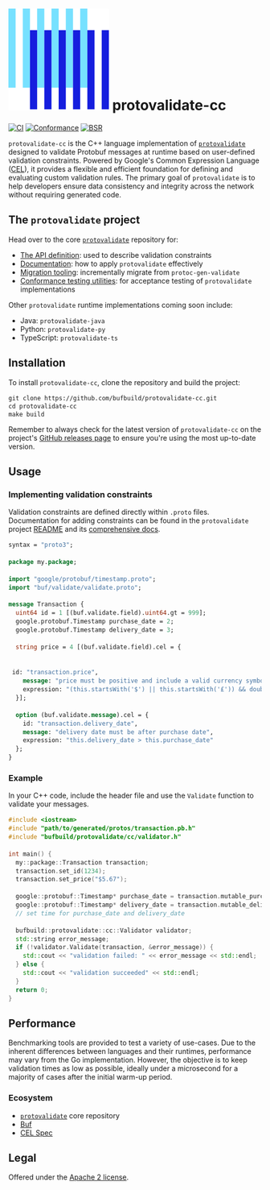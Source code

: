 # [![The Buf logo](.github/buf-logo.svg)][buf] protovalidate-cc

[![CI](https://github.com/bufbuild/protovalidate-cc/actions/workflows/ci.yaml/badge.svg)](https://github.com/bufbuild/protovalidate-cc/actions/workflows/ci.yaml)
[![Conformance](https://github.com/bufbuild/protovalidate-cc/actions/workflows/conformance.yaml/badge.svg)](https://github.com/bufbuild/protovalidate-cc/actions/workflows/conformance.yaml)
[![BSR](https://img.shields.io/badge/BSR-Module-0C65EC)][buf-mod]

`protovalidate-cc` is the C++ language implementation
of [`protovalidate`](https://github.com/bufbuild/protovalidate) designed
to validate Protobuf messages at runtime based on user-defined validation constraints.
Powered by Google's Common Expression Language ([CEL](https://github.com/google/cel-spec)), it provides a
flexible and efficient foundation for defining and evaluating custom validation
rules.
The primary goal of `protovalidate` is to help developers ensure data
consistency and integrity across the network without requiring generated code.

## The `protovalidate` project

Head over to the core [`protovalidate`](https://github.com/bufbuild/protovalidate/) repository for:

- [The API definition](https://github.com/bufbuild/protovalidate/tree/main/proto/protovalidate/buf/validate/validate.proto): used to describe validation constraints
- [Documentation](https://github.com/bufbuild/protovalidate/tree/main/docs): how to apply `protovalidate` effectively
- [Migration tooling](https://github.com/bufbuild/protovalidate/tree/main/docs/migrate.md): incrementally migrate from `protoc-gen-validate`
- [Conformance testing utilities](https://github.com/bufbuild/protovalidate/tree/main/docs/conformance.md): for acceptance testing of `protovalidate` implementations

Other `protovalidate` runtime implementations coming soon include:

- Java: `protovalidate-java`
- Python: `protovalidate-py`
- TypeScript: `protovalidate-ts`

## Installation

To install `protovalidate-cc`, clone the repository and build the project:

```shell
git clone https://github.com/bufbuild/protovalidate-cc.git
cd protovalidate-cc
make build
```

Remember to always check for the latest version of `protovalidate-cc` on the
project's [GitHub releases page](https://github.com/bufbuild/protovalidate-cc/releases)
to ensure you're using the most up-to-date version.

## Usage

### Implementing validation constraints

Validation constraints are defined directly within `.proto` files.
Documentation for adding constraints can be found in the `protovalidate` project
[README](https://github.com/bufbuild/protovalidate) and its [comprehensive docs](https://github.com/bufbuild/protovalidate/tree/main/docs).

```protobuf
syntax = "proto3";

package my.package;

import "google/protobuf/timestamp.proto";
import "buf/validate/validate.proto";

message Transaction {
  uint64 id = 1 [(buf.validate.field).uint64.gt = 999];
  google.protobuf.Timestamp purchase_date = 2;
  google.protobuf.Timestamp delivery_date = 3;
  
  string price = 4 [(buf.validate.field).cel = {
   

 id: "transaction.price",
    message: "price must be positive and include a valid currency symbol ($ or £)",
    expression: "(this.startsWith('$') || this.startsWith('£')) && double(this.substring(1)) > 0"
  }];

  option (buf.validate.message).cel = {
    id: "transaction.delivery_date",
    message: "delivery date must be after purchase date",
    expression: "this.delivery_date > this.purchase_date"
  };
}
```

### Example

In your C++ code, include the header file and use the `Validate` function to validate your messages.

```cpp
#include <iostream>
#include "path/to/generated/protos/transaction.pb.h"
#include "bufbuild/protovalidate/cc/validator.h"

int main() {
  my::package::Transaction transaction;
  transaction.set_id(1234);
  transaction.set_price("$5.67");

  google::protobuf::Timestamp* purchase_date = transaction.mutable_purchase_date();
  google::protobuf::Timestamp* delivery_date = transaction.mutable_delivery_date();
  // set time for purchase_date and delivery_date

  bufbuild::protovalidate::cc::Validator validator;
  std::string error_message;
  if (!validator.Validate(transaction, &error_message)) {
    std::cout << "validation failed: " << error_message << std::endl;
  } else {
    std::cout << "validation succeeded" << std::endl;
  }
  return 0;
}
```

## Performance

Benchmarking tools are provided to test a variety of use-cases. Due to the inherent differences between languages and their runtimes, performance may vary from the Go implementation. However, the objective is to keep validation times as low as possible, ideally under a microsecond for a majority of cases after the initial warm-up period.

### Ecosystem

- [`protovalidate`](https://github.com/bufbuild/protovalidate) core repository
- [Buf][buf]
- [CEL Spec][cel-spec]

## Legal

Offered under the [Apache 2 license][license].

[license]: LICENSE
[buf]: https://buf.build
[buf-mod]: https://buf.build/bufbuild/protovalidate
[cel-spec]: https://github.com/google/cel-spec

